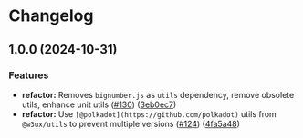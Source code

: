 # Changelog

## 1.0.0 (2024-10-31)


### Features

* **refactor:** Removes `bignumber.js` as `utils` dependency, remove obsolete utils, enhance unit utils ([#130](https://github.com/w3ux/w3ux-library/issues/130)) ([3eb0ec7](https://github.com/w3ux/w3ux-library/commit/3eb0ec7a1c845dcfae32a6f4a1aa5e0089901226))
* **refactor:** Use `[@polkadot](https://github.com/polkadot)` utils from `@w3ux/utils` to prevent multiple versions ([#124](https://github.com/w3ux/w3ux-library/issues/124)) ([4fa5a48](https://github.com/w3ux/w3ux-library/commit/4fa5a489f7df171d1041e9aaa38989ab822b0a14))
